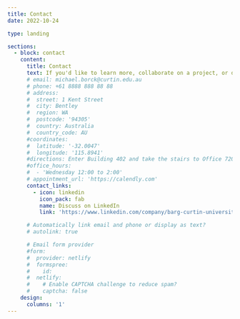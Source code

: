 ```yaml
---
title: Contact
date: 2022-10-24

type: landing

sections:
  - block: contact
    content:
      title: Contact
      text: If you'd like to learn more, collaborate on a project, or discuss our research, please connect with us on LinkedIn.
      # email: michael.borck@curtin.edu.au
      # phone: +61 8888 888 88 88
      # address:
      #  street: 1 Kent Street
      #  city: Bentley
      #  region: WA
      #  postcode: '94305'
      #  country: Australia
      #  country_code: AU
      #coordinates:
      #  latitude: '-32.0047'
      #  longitude: '115.8941'
      #directions: Enter Building 402 and take the stairs to Office 720 on Floor 7
      #office_hours:
      #  - 'Wednesday 12:00 to 2:00'
      # appointment_url: 'https://calendly.com'
      contact_links:
        - icon: linkedin
          icon_pack: fab
          name: Discuss on LinkedIn
          link: 'https://www.linkedin.com/company/barg-curtin-university'

      # Automatically link email and phone or display as text?
      # autolink: true

      # Email form provider
      #form:
      #  provider: netlify
      #  formspree:
      #    id:
      #  netlify:
      #    # Enable CAPTCHA challenge to reduce spam?
      #    captcha: false
    design:
      columns: '1'
---
```

